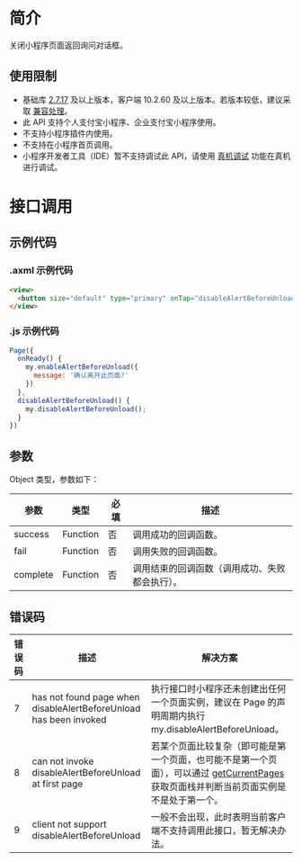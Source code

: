 # 简介
关闭小程序页面返回询问对话框。

## 使用限制

- 基础库 [2.7.17](https://opendocs.alipay.com/mini/framework/lib-upgrade-v2) 及以上版本，客户端 10.2.60 及以上版本。若版本较低，建议采取 [兼容处理](https://opendocs.alipay.com/mini/framework/compatibility)。
- 此 API 支持个人支付宝小程序、企业支付宝小程序使用。
- 不支持小程序插件内使用。
- 不支持在小程序首页调用。
- 小程序开发者工具（IDE）暂不支持调试此 API，请使用 [真机调试](https://opendocs.alipay.com/mini/ide/remote-debug) 功能在真机进行调试。

# 接口调用

## 示例代码

### .axml 示例代码
```html
<view>
  <button size="default" type="primary" onTap="disableAlertBeforeUnload">关闭小程序页面返回询问对话框</button>
</view>
```

### .js 示例代码
```javascript
Page({
  onReady() {
    my.enableAlertBeforeUnload({
      message: '确认离开此页面?'
    })
  },
  disableAlertBeforeUnload() {
    my.disableAlertBeforeUnload();
  }
})
```

## 参数
Object 类型，参数如下：

| **参数** | **类型** | **必填** | **描述** |
| --- | --- | --- | --- |
| success | Function | 否 | 调用成功的回调函数。 |
| fail | Function | 否 | 调用失败的回调函数。 |
| complete | Function | 否 | 调用结束的回调函数（调用成功、失败都会执行）。 |

## 错误码
| **错误码** | **描述** | **解决方案** |
| --- | --- | --- |
| 7 | has not found page when disableAlertBeforeUnload has been invoked | 执行接口时小程序还未创建出任何一个页面实例，建议在 Page 的声明周期内执行 my.disableAlertBeforeUnload。 |
| 8 | can not invoke disableAlertBeforeUnload at first page | 若某个页面比较复杂（即可能是第一个页面，也可能不是第一个页面），可以通过 [getCurrentPages](https://opendocs.alipay.com/mini/framework/getcurrentpages) 获取页面栈并判断当前页面实例是不是处于第一个。<br /> |
| 9 | client not support disableAlertBeforeUnload | 一般不会出现，此时表明当前客户端不支持调用此接口，暂无解决办法。 |

